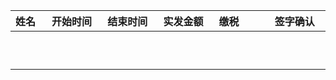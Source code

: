 |姓名|开始时间|结束时间|实发金额|缴税|签字确认|  
|:--|:--|:--|:--|:--|:--|  
|<img width=100/><BR><img width=100/><BR>| <img width=200/>|<img width=200/>|<img width=200/> |<img width=200/> |<img width=200/>|    
|<img width=100/><BR><img width=100/><BR>|<img width=200/>| <img width=200/>|<img width=200/>|<img width=200/> |<img width=200/> |<img width=200/>|    
|<img width=100/><BR><img width=100/><BR>|<img width=200/>| <img width=200/>|<img width=200/>|<img width=200/> |<img width=200/> |<img width=200/>|  
|<img width=100/><BR><img width=100/><BR> |<img width=200/>| <img width=200/>|<img width=200/>|<img width=200/> |<img width=200/> |<img width=200/>|  
|<img width=100/><BR><img width=100/><BR>|<img width=200/>| <img width=200/>|<img width=200/>|<img width=200/> |<img width=200/> |<img width=200/>|  
|<img width=100/><BR><img width=100/><BR> |<img width=200/>| <img width=200/>|<img width=200/>|<img width=200/> |<img width=200/> |<img width=200/>|  
|<img width=100/><BR><img width=100/><BR> |<img width=200/>| <img width=200/>|<img width=200/>|<img width=200/> |<img width=200/> |<img width=200/>|  
|<img width=100/><BR><img width=100/><BR> |<img width=200/>| <img width=200/>|<img width=200/>|<img width=200/> |<img width=200/> |<img width=200/>|  
|<img width=100/><BR><img width=100/><BR> |<img width=200/>| <img width=200/>|<img width=200/>|<img width=200/> |<img width=200/> |<img width=200/>|  
|<img width=100/><BR><img width=100/><BR> |<img width=200/>| <img width=200/>|<img width=200/>|<img width=200/> |<img width=200/> |<img width=200/>|    
  
    

 
 
  
